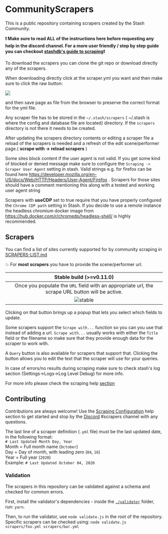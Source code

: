 # CommunityScrapers
This is a public repository containing scrapers created by the Stash Community.

**:exclamation: Make sure to read ALL of the instructions here before requesting any help in the discord channel. For a more user friendly / step by step guide you can checkout [stashdb's guide to scraping](https://guidelines.stashdb.org/docs/guide-to-scraping/):exclamation:**

To download the scrapers you can clone the git repo or download directly any of the scrapers.

When downloading directly click at the scraper.yml you want and then make sure to click the raw button:

![](https://user-images.githubusercontent.com/1358708/82524777-cd4cfe80-9afd-11ea-808d-5ea7bf26704f.jpg)

and then save page as file from the browser to preserve the correct format for the yml file.


Any scraper file has to be stored in the `~/.stash/scrapers` ( ~/.stash is where the config and database file are located) directory. If the `scrapers` directory is not there it needs to be created.

After updating the scrapers directory contents or editing a scraper file a reload of the scrapers is needed and a refresh of the edit scene/performer page.( __scrape with -> reload scrapers__ )

Some sites block content if the user agent is not valid. If you get some kind of blocked or denied message make sure to configure the `Scraping ->
Scraper User Agent` setting in stash. Valid strings e.g. for firefox can be found here https://developer.mozilla.org/en-US/docs/Web/HTTP/Headers/User-Agent/Firefox . Scrapers for those sites should have a comment mentioning this along with a tested and working user agent string

Scrapers with **useCDP** set to true require that you have properly configured the `Chrome CDP path` setting in Stash. If you decide to use a remote instance the headless chromium docker image from https://hub.docker.com/r/chromedp/headless-shell/ is highly recommended.

## Scrapers
You can find a list of sites currently supported for by community scraping in [SCRAPERS-LIST.md](https://github.com/stashapp/CommunityScrapers/blob/master/SCRAPERS-LIST.md)

:boom: For **most scrapers** you have to provide the scene/performer url.

|Stable build (>=v0.11.0) |
|:--:|
|Once you populate the `URL` field with an appropriate url, the scrape URL button will be active.|
|![stable](https://user-images.githubusercontent.com/23707269/139529970-d2966ae0-ae51-4e73-8f7c-d14844b90691.png)|

Clicking on that button brings up a popup that lets you select which fields to update.

Some scrapers support the `Scrape with...` function so you can you use that instead of adding a url. `Scrape with...` usually works with either the `Title` field or the filename so make sure that they provide enough data for the scraper to work with.

A `Query` button is also available for scrapers that support that. Clicking the button allows you to edit the text that the scraper will use for your queries.

In case of errors/no results during scraping make sure to check stash's log section (Settings->Logs->Log Level Debug) for more info.

For more info please check the scraping help [section](https://github.com/stashapp/stash/blob/develop/ui/v2.5/src/docs/en/Manual/Scraping.md)

## Contributing
Contributions are always welcome! Use the [Scraping Configuration](https://github.com/stashapp/stash/blob/develop/ui/v2.5/src/docs/en/Manual/ScraperDevelopment.md) help section to get started and stop by the [Discord](https://discord.gg/2TsNFKt) #scrapers channel with any questions.

The last line of a scraper definition (`.yml` file) must be the last updated date, in the following format:  
`# Last Updated Month Day, Year`  
Month = Full month name (`October`)  
Day = Day of month, with leading zero (`04`, `16`)  
Year = Full year (`2020`)  
Example: `# Last Updated October 04, 2020`

### Validation
The scrapers in this repository can be validated against a schema and checked for common errors.

First, install the validator's dependencies - inside the [`./validator`](./validator) folder, run: `yarn`.

Then, to run the validator, use `node validate.js` in the root of the repository.  
Specific scrapers can be checked using: `node validate.js scrapers/foo.yml scrapers/bar.yml`
